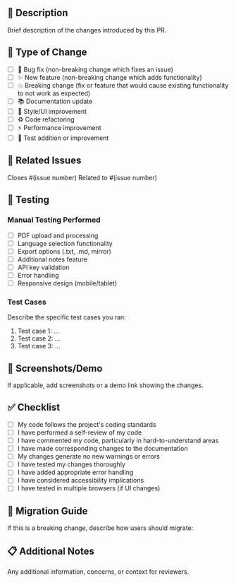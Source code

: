 ## 📝 Description
Brief description of the changes introduced by this PR.

## 🎯 Type of Change
- [ ] 🐛 Bug fix (non-breaking change which fixes an issue)
- [ ] ✨ New feature (non-breaking change which adds functionality)
- [ ] 💥 Breaking change (fix or feature that would cause existing functionality to not work as expected)
- [ ] 📚 Documentation update
- [ ] 🎨 Style/UI improvement
- [ ] ♻️ Code refactoring
- [ ] ⚡ Performance improvement
- [ ] 🧪 Test addition or improvement

## 🔗 Related Issues
Closes #(issue number)
Related to #(issue number)

## 🧪 Testing
### Manual Testing Performed
- [ ] PDF upload and processing
- [ ] Language selection functionality
- [ ] Export options (.txt, .md, mirror)
- [ ] Additional notes feature
- [ ] API key validation
- [ ] Error handling
- [ ] Responsive design (mobile/tablet)

### Test Cases
Describe the specific test cases you ran:
1. Test case 1: ...
2. Test case 2: ...
3. Test case 3: ...

## 📱 Screenshots/Demo
If applicable, add screenshots or a demo link showing the changes.

## ✅ Checklist
- [ ] My code follows the project's coding standards
- [ ] I have performed a self-review of my code
- [ ] I have commented my code, particularly in hard-to-understand areas
- [ ] I have made corresponding changes to the documentation
- [ ] My changes generate no new warnings or errors
- [ ] I have tested my changes thoroughly
- [ ] I have added appropriate error handling
- [ ] I have considered accessibility implications
- [ ] I have tested in multiple browsers (if UI changes)

## 🔄 Migration Guide
If this is a breaking change, describe how users should migrate:

## 📋 Additional Notes
Any additional information, concerns, or context for reviewers.
